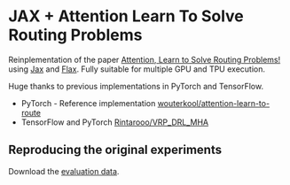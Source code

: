 JAX + Attention Learn To Solve Routing Problems
===============================================

Reinplementation of the paper 
[Attention, Learn to Solve Routing Problems!](https://arxiv.org/abs/1803.08475) using
[Jax](https://github.com/google/jax) and [Flax](https://github.com/google/flax).
Fully suitable for multiple GPU and TPU execution.

Huge thanks to previous implementations in PyTorch and TensorFlow.

* PyTorch - Reference implementation [wouterkool/attention-learn-to-route](https://github.com/wouterkool/attention-learn-to-route)
* TensorFlow and PyTorch [Rintarooo/VRP_DRL_MHA](https://github.com/Rintarooo/VRP_DRL_MHA)

## Reproducing the original experiments

Download the [evaluation data](https://drive.google.com/drive/folders/10J3xQyQ_iMrKXx2YErqJtbI70cdNbrDu).
